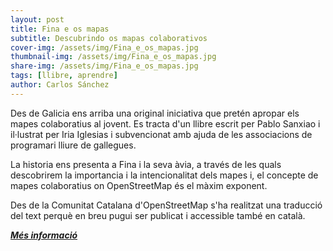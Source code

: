```yaml
---
layout: post
title: Fina e os mapas
subtitle: Descubrindo os mapas colaborativos
cover-img: /assets/img/Fina_e_os_mapas.jpg
thumbnail-img: /assets/img/Fina_e_os_mapas.jpg
share-img: /assets/img/Fina_e_os_mapas.jpg
tags: [llibre, aprendre]
author: Carlos Sánchez
---
```


Des de Galicia ens arriba una original iniciativa que pretén apropar els mapes colaboratius al jovent. Es tracta d'un llibre escrit per Pablo Sanxiao i il·lustrat per Iria Iglesias i subvencionat amb ajuda de les associacions de programari lliure de gallegues.

La historia ens presenta a Fina i la seva àvia, a través de les quals descobrirem la importancia i la intencionalitat dels mapes i, el concepte de mapes colaboratius on OpenStreetMap és el màxim exponent.

Des de la Comunitat Catalana d'OpenStreetMap s'ha realitzat una traducció del text perquè en breu pugui ser publicat i accessible també en català.

***[Més informació](https://mancomun.gal/es/ficha/fina-e-os-mapas-descubrindo-os-mapas-colaborativos/)***
